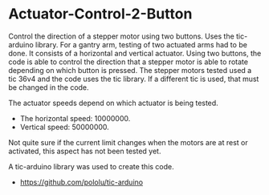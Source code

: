 # Actuator-Control-2-Button
Control the direction of a stepper motor using two buttons. Uses the tic-arduino library. 
For a gantry arm, testing of two actuated arms had to be done. It consists of a horizontal and vertical actuator.
Using two buttons, the code is able to control the direction that a stepper motor is able to rotate depending on which button is pressed.
The stepper motors tested used a tic 36v4 and the code uses the tic library. If a different tic is used, that must be changed in the code.

The actuator speeds depend on which actuator is being tested. 
- The horizontal speed: 10000000. 
- Vertical speed: 50000000. 

Not quite sure if the current limit changes when the motors are at rest or activated, this aspect has not been tested yet. 

A tic-arduino library was used to create this code. 
- https://github.com/pololu/tic-arduino
